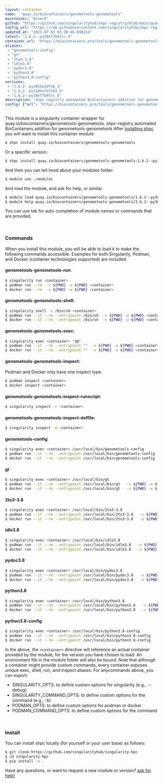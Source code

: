 ```yaml
---
layout: container
name:  "quay.io/biocontainers/genometools-genometools"
maintainer: "@vsoch"
github: "https://github.com/singularityhub/shpc-registry/blob/main/quay.io/biocontainers/genometools-genometools/container.yaml"
config_url: "https://raw.githubusercontent.com/singularityhub/shpc-registry/main/quay.io/biocontainers/genometools-genometools/container.yaml"
updated_at: "2023-07-03 03:38:46.698214"
latest: "1.6.2--py38hf7b97cc_6"
container_url: "https://biocontainers.pro/tools/genometools-genometools"
aliases:
 - "genometools-config"
 - "gt"
 - "2to3-3.8"
 - "idle3.8"
 - "pydoc3.8"
 - "python3.8"
 - "python3.8-config"
versions:
 - "1.6.2--py38h5e2dfeb_3"
 - "1.6.2--py310he7ef181_4"
 - "1.6.2--py38hf7b97cc_6"
description: "shpc-registry automated BioContainers addition for genometools-genometools"
config: {"url": "https://biocontainers.pro/tools/genometools-genometools", "maintainer": "@vsoch", "description": "shpc-registry automated BioContainers addition for genometools-genometools", "latest": {"1.6.2--py38hf7b97cc_6": "sha256:76a74f69d55a9b690de5acf7e9b9dd3250ba466a591b6048ab7dc19dc3d2ac4b"}, "tags": {"1.6.2--py38h5e2dfeb_3": "sha256:0314916c25353611ab24c537be873afbcc14c7372ec55f367cb2eed4ae6fdb87", "1.6.2--py310he7ef181_4": "sha256:0e1dd9d0291cc80debd77b89d0b2b0d953eb142926864e779a2d341bbe6d95ad", "1.6.2--py38hf7b97cc_6": "sha256:76a74f69d55a9b690de5acf7e9b9dd3250ba466a591b6048ab7dc19dc3d2ac4b"}, "docker": "quay.io/biocontainers/genometools-genometools", "aliases": {"genometools-config": "/usr/local/bin/genometools-config", "gt": "/usr/local/bin/gt", "2to3-3.8": "/usr/local/bin/2to3-3.8", "idle3.8": "/usr/local/bin/idle3.8", "pydoc3.8": "/usr/local/bin/pydoc3.8", "python3.8": "/usr/local/bin/python3.8", "python3.8-config": "/usr/local/bin/python3.8-config"}}
---
```


This module is a singularity container wrapper for quay.io/biocontainers/genometools-genometools.
shpc-registry automated BioContainers addition for genometools-genometools
After [installing shpc](#install) you will want to install this container module:


```bash
$ shpc install quay.io/biocontainers/genometools-genometools
```

Or a specific version:

```bash
$ shpc install quay.io/biocontainers/genometools-genometools:1.6.2--py38hf7b97cc_6
```

And then you can tell lmod about your modules folder:

```bash
$ module use ./modules
```

And load the module, and ask for help, or similar.

```bash
$ module load quay.io/biocontainers/genometools-genometools/1.6.2--py38hf7b97cc_6
$ module help quay.io/biocontainers/genometools-genometools/1.6.2--py38hf7b97cc_6
```

You can use tab for auto-completion of module names or commands that are provided.

<br>

### Commands

When you install this module, you will be able to load it to make the following commands accessible.
Examples for both Singularity, Podman, and Docker (container technologies supported) are included.

#### genometools-genometools-run:

```bash
$ singularity run <container>
$ podman run --rm  -v ${PWD} -w ${PWD} <container>
$ docker run --rm  -v ${PWD} -w ${PWD} <container>
```

#### genometools-genometools-shell:

```bash
$ singularity shell -s /bin/sh <container>
$ podman run --it --rm --entrypoint /bin/sh  -v ${PWD} -w ${PWD} <container>
$ docker run --it --rm --entrypoint /bin/sh  -v ${PWD} -w ${PWD} <container>
```

#### genometools-genometools-exec:

```bash
$ singularity exec <container> "$@"
$ podman run --it --rm --entrypoint ""  -v ${PWD} -w ${PWD} <container> "$@"
$ docker run --it --rm --entrypoint ""  -v ${PWD} -w ${PWD} <container> "$@"
```

#### genometools-genometools-inspect:

Podman and Docker only have one inspect type.

```bash
$ podman inspect <container>
$ docker inspect <container>
```

#### genometools-genometools-inspect-runscript:

```bash
$ singularity inspect -r <container>
```

#### genometools-genometools-inspect-deffile:

```bash
$ singularity inspect -d <container>
```


#### genometools-config

```bash
$ singularity exec <container> /usr/local/bin/genometools-config
$ podman run --it --rm --entrypoint /usr/local/bin/genometools-config   -v ${PWD} -w ${PWD} <container> -c " $@"
$ docker run --it --rm --entrypoint /usr/local/bin/genometools-config   -v ${PWD} -w ${PWD} <container> -c " $@"
```


#### gt

```bash
$ singularity exec <container> /usr/local/bin/gt
$ podman run --it --rm --entrypoint /usr/local/bin/gt   -v ${PWD} -w ${PWD} <container> -c " $@"
$ docker run --it --rm --entrypoint /usr/local/bin/gt   -v ${PWD} -w ${PWD} <container> -c " $@"
```


#### 2to3-3.8

```bash
$ singularity exec <container> /usr/local/bin/2to3-3.8
$ podman run --it --rm --entrypoint /usr/local/bin/2to3-3.8   -v ${PWD} -w ${PWD} <container> -c " $@"
$ docker run --it --rm --entrypoint /usr/local/bin/2to3-3.8   -v ${PWD} -w ${PWD} <container> -c " $@"
```


#### idle3.8

```bash
$ singularity exec <container> /usr/local/bin/idle3.8
$ podman run --it --rm --entrypoint /usr/local/bin/idle3.8   -v ${PWD} -w ${PWD} <container> -c " $@"
$ docker run --it --rm --entrypoint /usr/local/bin/idle3.8   -v ${PWD} -w ${PWD} <container> -c " $@"
```


#### pydoc3.8

```bash
$ singularity exec <container> /usr/local/bin/pydoc3.8
$ podman run --it --rm --entrypoint /usr/local/bin/pydoc3.8   -v ${PWD} -w ${PWD} <container> -c " $@"
$ docker run --it --rm --entrypoint /usr/local/bin/pydoc3.8   -v ${PWD} -w ${PWD} <container> -c " $@"
```


#### python3.8

```bash
$ singularity exec <container> /usr/local/bin/python3.8
$ podman run --it --rm --entrypoint /usr/local/bin/python3.8   -v ${PWD} -w ${PWD} <container> -c " $@"
$ docker run --it --rm --entrypoint /usr/local/bin/python3.8   -v ${PWD} -w ${PWD} <container> -c " $@"
```


#### python3.8-config

```bash
$ singularity exec <container> /usr/local/bin/python3.8-config
$ podman run --it --rm --entrypoint /usr/local/bin/python3.8-config   -v ${PWD} -w ${PWD} <container> -c " $@"
$ docker run --it --rm --entrypoint /usr/local/bin/python3.8-config   -v ${PWD} -w ${PWD} <container> -c " $@"
```



In the above, the `<container>` directive will reference an actual container provided
by the module, for the version you have chosen to load. An environment file in the
module folder will also be bound. Note that although a container
might provide custom commands, every container exposes unique exec, shell, run, and
inspect aliases. For anycommands above, you can export:

 - SINGULARITY_OPTS: to define custom options for singularity (e.g., --debug)
 - SINGULARITY_COMMAND_OPTS: to define custom options for the command (e.g., -b)
 - PODMAN_OPTS: to define custom options for podman or docker
 - PODMAN_COMMAND_OPTS: to define custom options for the command

<br>

### Install

You can install shpc locally (for yourself or your user base) as follows:

```bash
$ git clone https://github.com/singularityhub/singularity-hpc
$ cd singularity-hpc
$ pip install -e .
```

Have any questions, or want to request a new module or version? [ask for help!](https://github.com/singularityhub/singularity-hpc/issues)